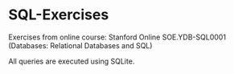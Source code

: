 # SQL-Exercises
Exercises from online course: Stanford Online SOE.YDB-SQL0001 (Databases: Relational Databases and SQL)

All queries are executed using SQLite.
